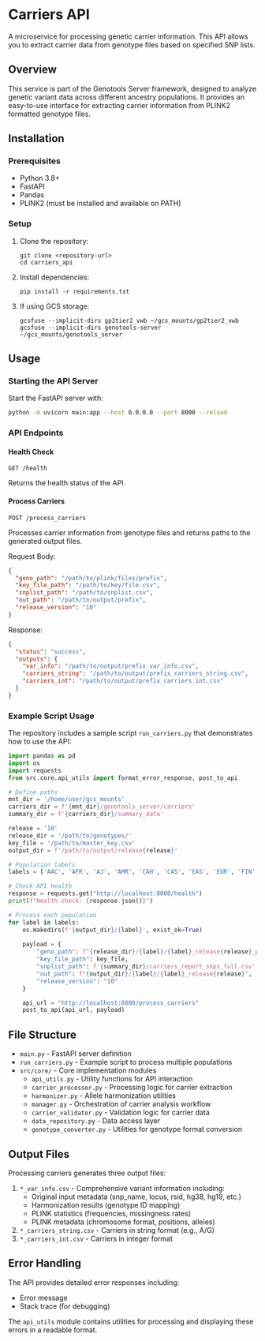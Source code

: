 # Carriers API

A microservice for processing genetic carrier information. This API allows you to extract carrier data from genotype files based on specified SNP lists.

## Overview

This service is part of the Genotools Server framework, designed to analyze genetic variant data across different ancestry populations. It provides an easy-to-use interface for extracting carrier information from PLINK2 formatted genotype files.

## Installation

### Prerequisites

- Python 3.8+
- FastAPI
- Pandas
- PLINK2 (must be installed and available on PATH)

### Setup

1. Clone the repository:
   ```
   git clone <repository-url>
   cd carriers_api
   ```

2. Install dependencies:
   ```
   pip install -r requirements.txt
   ```

3. If using GCS storage:
   ```
   gcsfuse --implicit-dirs gp2tier2_vwb ~/gcs_mounts/gp2tier2_vwb
   gcsfuse --implicit-dirs genotools-server ~/gcs_mounts/genotools_server
   ```

## Usage

### Starting the API Server

Start the FastAPI server with:

```bash
python -m uvicorn main:app --host 0.0.0.0 --port 8000 --reload
```

### API Endpoints

#### Health Check
```
GET /health
```
Returns the health status of the API.

#### Process Carriers
```
POST /process_carriers
```
Processes carrier information from genotype files and returns paths to the generated output files.

Request Body:
```json
{
  "geno_path": "/path/to/plink/files/prefix",
  "key_file_path": "/path/to/key/file.csv",
  "snplist_path": "/path/to/snplist.csv",
  "out_path": "/path/to/output/prefix",
  "release_version": "10"
}
```

Response:
```json
{
  "status": "success",
  "outputs": {
    "var_info": "/path/to/output/prefix_var_info.csv",
    "carriers_string": "/path/to/output/prefix_carriers_string.csv",
    "carriers_int": "/path/to/output/prefix_carriers_int.csv"
  }
}
```

### Example Script Usage

The repository includes a sample script `run_carriers.py` that demonstrates how to use the API:

```python
import pandas as pd
import os
import requests
from src.core.api_utils import format_error_response, post_to_api

# Define paths
mnt_dir = '/home/user/gcs_mounts'
carriers_dir = f'{mnt_dir}/genotools_server/carriers'
summary_dir = f'{carriers_dir}/summary_data'

release = '10'
release_dir = '/path/to/genotypes/'
key_file = '/path/to/master_key.csv'
output_dir = f'/path/to/output/release{release}'

# Population labels
labels = ['AAC', 'AFR', 'AJ', 'AMR', 'CAH', 'CAS', 'EAS', 'EUR', 'FIN','MDE', 'SAS']

# Check API health
response = requests.get("http://localhost:8000/health")
print(f"Health check: {response.json()}")

# Process each population
for label in labels:
    os.makedirs(f'{output_dir}/{label}', exist_ok=True)
    
    payload = {
        "geno_path": f"{release_dir}/{label}/{label}_release{release}_prefix",
        "key_file_path": key_file,
        "snplist_path": f'{summary_dir}/carriers_report_snps_full.csv',
        "out_path": f"{output_dir}/{label}/{label}_release{release}",
        "release_version": "10"
    }

    api_url = "http://localhost:8000/process_carriers"
    post_to_api(api_url, payload)
```

## File Structure

- `main.py` - FastAPI server definition
- `run_carriers.py` - Example script to process multiple populations
- `src/core/` - Core implementation modules
  - `api_utils.py` - Utility functions for API interaction
  - `carrier_processor.py` - Processing logic for carrier extraction
  - `harmonizer.py` - Allele harmonization utilities
  - `manager.py` - Orchestration of carrier analysis workflow
  - `carrier_validator.py` - Validation logic for carrier data
  - `data_repository.py` - Data access layer
  - `genotype_converter.py` - Utilities for genotype format conversion

## Output Files

Processing carriers generates three output files:

1. `*_var_info.csv` - Comprehensive variant information including:
   - Original input metadata (snp_name, locus, rsid, hg38, hg19, etc.)
   - Harmonization results (genotype ID mapping)
   - PLINK statistics (frequencies, missingness rates)
   - PLINK metadata (chromosome format, positions, alleles)
2. `*_carriers_string.csv` - Carriers in string format (e.g., A/G)
3. `*_carriers_int.csv` - Carriers in integer format

## Error Handling

The API provides detailed error responses including:
- Error message
- Stack trace (for debugging)

The `api_utils` module contains utilities for processing and displaying these errors in a readable format.